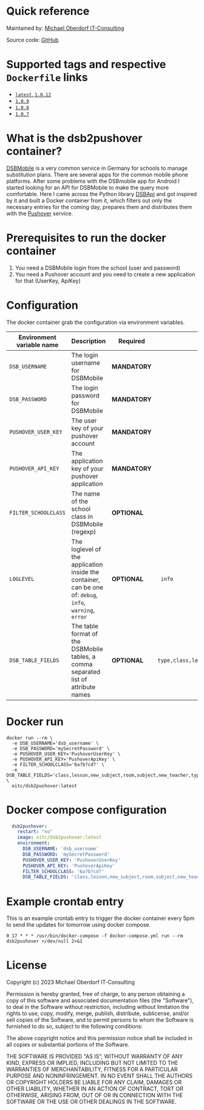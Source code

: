 # Quick reference

Maintained by: [Michael Oberdorf IT-Consulting](https://www.oberdorf-itc.de/)

Source code: [GitHub](https://github.com/cybcon/docker.dsb2pushover)

# Supported tags and respective `Dockerfile` links


* [`latest`, `1.0.12`](https://github.com/cybcon/docker.dsb2pushover/blob/v1.0.12/Dockerfile)
* [`1.0.9`](https://github.com/cybcon/docker.dsb2pushover/blob/v1.0.9/Dockerfile)
* [`1.0.8`](https://dev.azure.com/oberdorf-itc/Infrastructure/_git/docker.dsb2pushover?path=%2Fresources%2FDockerfile&version=GT1.0.8&_a=contents)
* [`1.0.7`](https://dev.azure.com/oberdorf-itc/Infrastructure/_git/docker.dsb2pushover?path=%2Fresources%2FDockerfile&version=GT1.0.7&_a=contents)


# What is the dsb2pushover container?

[DSBMobile](https://dsbmobile.de/) is a very common service in Germany for schools to manage substitution plans. There are several apps for the common mobile phone platforms.
After some problems with the DSBmobile app for Android I started looking for an API for DSBMobile to make the query more comfortable.
Here I came across the Python library [DSBApi](https://github.com/nerrixDE/DSBApi) and got inspired by it and built a Docker container from it, which filters out only the necessary entries for the coming day, prepares them and distributes them with the [Pushover](https://pushover.net/) service.

# Prerequisites to run the docker container
1. You need a DSBMobile login from the school (user and password)
2. You need a Pushover account and you need to create a new application for that (UserKey, ApiKey)

# Configuration
The docker container grab the configuration via environment variables.

| Environment variable name | Description | Required | Default value |
|--|--|--|--|
| `DSB_USERNAME` | The login username for DSBMobile | **MANDATORY** | |
| `DSB_PASSWORD` | The login password for DSBMobile | **MANDATORY** | |
| `PUSHOVER_USER_KEY` | The user key of your pushover account | **MANDATORY** | |
| `PUSHOVER_API_KEY` | The application key of your pushover application | **MANDATORY** | |
| `FILTER_SCHOOLCLASS` | The name of the school class in DSBMobile (regexp) | **OPTIONAL** | |
| `LOGLEVEL` | The loglevel of the application inside the container, can be one of: `debug`, `info`, `warning`, `error` | **OPTIONAL** | ` info` |
| `DSB_TABLE_FIELDS` | The table format of the DSBMobile tables, a comma separated list of attribute names | **OPTIONAL** | `type,class,lesson,subject,room,new_subject,new_teacher,teacher`

# Docker run

```
docker run --rm \
  -e DSB_USERNAME='dsb_username' \
  -e DSB_PASSWORD='mySecretPassword' \
  -e PUSHOVER_USER_KEY='PushoverUserKey' \
  -e PUSHOVER_API_KEY='PushoverApiKey' \
  -e FILTER_SCHOOLCLASS='6a?b?cd?' \
  -e DSB_TABLE_FIELDS='class,lesson,new_subject,room,subject,new_teacher,type,text' \
  oitc/dsb2pushover:latest
```

# Docker compose configuration

```yaml
  dsb2pushover:
    restart: "no"
    image: oitc/dsb2pushover:latest
    environment:
      DSB_USERNAME: 'dsb_username'
      DSB_PASSWORD: 'mySecretPassword'
      PUSHOVER_USER_KEY: 'PushoverUserKey'
      PUSHOVER_API_KEY: 'PushoverApiKey'
      FILTER_SCHOOLCLASS: '6a?b?cd?'
      DSB_TABLE_FIELDS: 'class,lesson,new_subject,room,subject,new_teacher,type,text'
```

# Example crontab entry
This is an example crontab entry to trigger the docker container every 5pm to send the updates for tomorrow using docker compose.
```
0 17 * * * /usr/bin/docker-compose -f docker-compose.yml run --rm dsb2pushover >/dev/null 2>&1
```

# License

Copyright (c) 2023 Michael Oberdorf IT-Consulting

Permission is hereby granted, free of charge, to any person obtaining a copy
of this software and associated documentation files (the "Software"), to deal
in the Software without restriction, including without limitation the rights
to use, copy, modify, merge, publish, distribute, sublicense, and/or sell
copies of the Software, and to permit persons to whom the Software is
furnished to do so, subject to the following conditions:

The above copyright notice and this permission notice shall be included in all
copies or substantial portions of the Software.

THE SOFTWARE IS PROVIDED "AS IS", WITHOUT WARRANTY OF ANY KIND, EXPRESS OR
IMPLIED, INCLUDING BUT NOT LIMITED TO THE WARRANTIES OF MERCHANTABILITY,
FITNESS FOR A PARTICULAR PURPOSE AND NONINFRINGEMENT. IN NO EVENT SHALL THE
AUTHORS OR COPYRIGHT HOLDERS BE LIABLE FOR ANY CLAIM, DAMAGES OR OTHER
LIABILITY, WHETHER IN AN ACTION OF CONTRACT, TORT OR OTHERWISE, ARISING FROM,
OUT OF OR IN CONNECTION WITH THE SOFTWARE OR THE USE OR OTHER DEALINGS IN THE
SOFTWARE.
